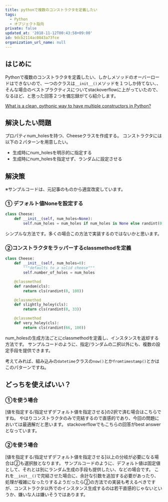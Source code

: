 ```yaml
---
title: pythonで複数のコンストラクタを定義したい
tags:
  - Python
  - オブジェクト指向
private: false
updated_at: '2018-11-12T00:43:58+09:00'
id: 9dcb2114ac0843a73fce
organization_url_name: null
---
```

## はじめに

Pythonで複数のコンストラクタを定義したい、しかしメソッドのオーバーロードはできないので、一つのクラスは`__init__()`メソッドを１つしか持てない、、
そんな場合のベストプラクティスについてstackoverflowに上がっていたので、なるほど、と思った回答２つを備忘録がてら紹介します。

[What is a clean, pythonic way to have multiple constructors in Python?](https://stackoverflow.com/questions/682504/what-is-a-clean-pythonic-way-to-have-multiple-constructors-in-python)


## 解決したい問題

プロパティnum_holesを持つ、Cheeseクラスを作成する。
コンストラクタには以下の２パターンを用意したい。

- 生成時にnum_holesを明示的に指定する
- 生成時にnum_holesを指定せず、ランダムに設定させる

## 解決策

※サンプルコードは、元記事のものから適宜改変しています。

### ① デフォルト値Noneを設定する

```python
class Cheese:
    def __init__(self, num_holes=None):
        self.num_holes = num_holes if num_holes is None else randint(0, 100)
```

シンプルな方法です。多くの場合この方法で実装するのではないかと思います。

### ②コンストラクタをラッパーするclassmethodを定義

```python
class Cheese:
    def __init__(self, num_holes=0):
        """defaults to a solid cheese"""
        self.number_of_holes = num_holes

    @classmethod
    def random(cls):
        return cls(randint(0, 100))

    @classmethod
    def slightly_holey(cls):
        return cls(randint(0, 33))

    @classmethod
    def very_holey(cls):
        return cls(randint(66, 100))
```

num_holesの生成方法ごとにclassmethodを定義し、インスタンスを返却する方法です。
サンプルコードのように、指定/ランダムの二択以外にも、複数の設定手段を提供できます。

考えてみれば、組み込みの`datetime`クラスの`now()`とか`fromtimestamp()`とかはこのパターンですね。

## どっちを使えばいい？

### ①を使う場合

[値を指定する/指定せずデフォルト値を指定させる]の2択で済む場合はこちらですね。
やはりコンストラクタのみで完結するので直感的であり、今回の問題においては最適解だと思います。
stackoverflowでもこちらの回答がbest answerとなっています。

### ②を使う場合

[値を指定する/指定せずデフォルト値を指定させる]以上の分岐が必要になる場合は②も選択肢となります。
サンプルコードのように、デフォルト値は固定値として、それとは別にランダム生成の手段も提供したい、などの場合です。
これを`__init__()`で完結させた場合に、余計な引数を追加する必要があったり、処理が複雑になったりするようだったら②の方法での実装も考えるべきですが、コンストラクタ以外でのインスタンス生成するのは若干直感的じゃないというか、嫌いな人は嫌いそうではあります。


